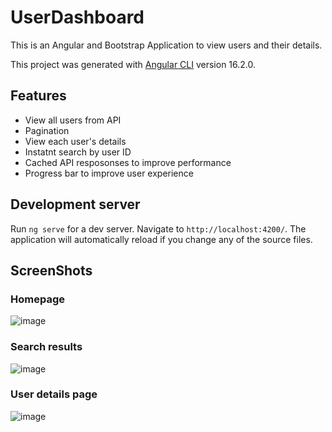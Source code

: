 # UserDashboard
This is an Angular and Bootstrap Application to view users and their details.

This project was generated with [Angular CLI](https://github.com/angular/angular-cli) version 16.2.0.

## Features
- View all users from API
- Pagination
- View each user's details
- Instatnt search by user ID
- Cached API resposonses to improve performance
- Progress bar to improve user experience

## Development server

Run `ng serve` for a dev server. Navigate to `http://localhost:4200/`. The application will automatically reload if you change any of the source files.

## ScreenShots
### Homepage
![image](https://github.com/EmanOss/user-dashboard/assets/67837246/154fb2b6-58c1-45f5-b3d2-f266c546162a)
### Search results
![image](https://github.com/EmanOss/user-dashboard/assets/67837246/7199aef4-c242-4d4f-b990-55eb741f5d28)
### User details page
![image](https://github.com/EmanOss/user-dashboard/assets/67837246/d421f550-a14d-4bd3-9518-e649815bb47e)

